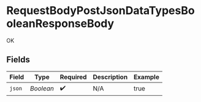 # RequestBodyPostJsonDataTypesBooleanResponseBody

OK


## Fields

| Field              | Type               | Required           | Description        | Example            |
| ------------------ | ------------------ | ------------------ | ------------------ | ------------------ |
| `json`             | *Boolean*          | :heavy_check_mark: | N/A                | true               |
